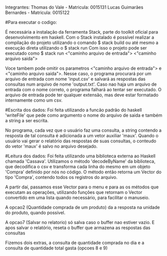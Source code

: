 Integrantes: Thomas do Vale - Matricula: 0015131 
             Lucas Guimarães Bernardes - Matricula: 0015122

#Para executar o codigo:
 
 É necessária a instalação da ferramenta Stack, parte do toolkit oficial para desenvolvimento
 em haskell.
 Com o Stack instalado é possível realizar a compilação do projeto utilizando o comando
 $ stack build
 ou até mesmo a execução direta utilizando o
 $ stack run
 Com isso o projeto pode ser executado como
 $ stack run <"caminho arquivo de entrada"> <"caminho arquivo saida">

 Voce tambem pode omitir os parametros <"caminho arquivo de entrada"> e <"caminho arquivo saida">.
 Nesse caso, o programa procurará por um arquivo de entrada com nome 'input.csv' e salvará
 as respostas das consultas num arquivo de nome 'output.txt'. Caso nao haja um arquivo de entrada com o nome correto, o programa
 falhará ao tentar ser executado. O arquivo de entrada pode ter qualquer extensão, mas deve
 estar formatado internamente como um csv.

#Escrita dos dados:
 Foi feita utilizando a funcão padrão do haskell 'writeFile' que pede como argumento o nome
 do arquivo de saida e também a string a ser escrita.

 No programa, cada vez que o usuário faz uma consulta, a string contendo a resposta de tal
 consulta é adicionada a um vetor auxiliar 'maux'. Quando o usuário vai gerar o relatório das
 respostas de suas consultas, o conteudo do vetor 'maux' é salvo no arquivo desejado.

#Leitura dos dados:
 Foi feita utilizando uma biblioteca externa ao Haskell chamada 'Cassava'.
 Utilizamos o método 'decodeByName' da biblioteca, que decodifica o csv e transforma
 cada linha do mesmo em um objeto 'Compra' definido por nós no código. O método então retorna
 um Vector do tipo 'Compra', contendo todos os registros do arquivo.
 
 A partir daí, passamos esse Vector para o menu e para as os métodos que executam as operações,
 utilizando funções que retornam o Vector convertido em uma lista quando necessário, 
 para facilitar o manuseio.
 


A opcao2 (Quantidade comprada de um produto) da a resposta na unidade do produto, quando possível.

A opcao7 (Salvar no relatorio) só salva caso o buffer nao estiver vazio. E apos salvar o relatório,
reseta o buffer que armazena as respostas das consultas

Fizemos dois extras, a consulta de quantidade comprada no dia e a consulta de quantidade total gasta
(opcoes 8 e 9)

